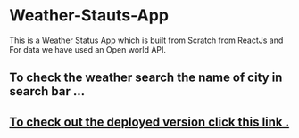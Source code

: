 # Weather-Stauts-App
This is a Weather Status App which is built from Scratch from ReactJs and For data we have used an Open world API.
## To check the weather search the name of city in search bar ...
## [To check out the deployed version click this link .](https://rahulkumar2002.github.io/Weather-Stauts-App/)
